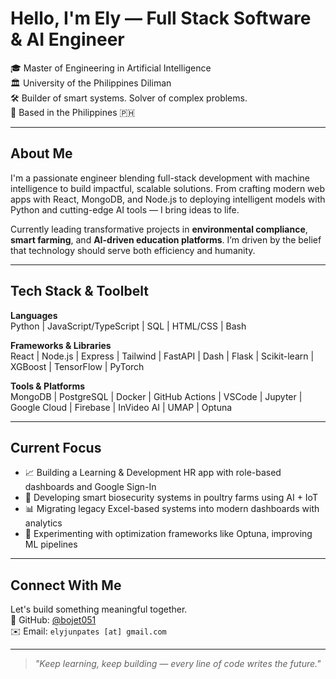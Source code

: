 # Hello, I'm Ely — Full Stack Software & AI Engineer

🎓 Master of Engineering in Artificial Intelligence  
🏛️ University of the Philippines Diliman  
🛠️ Builder of smart systems. Solver of complex problems.  
📍 Based in the Philippines 🇵🇭

---

##  About Me

I'm a passionate engineer blending full-stack development with machine intelligence to build impactful, scalable solutions. From crafting modern web apps with React, MongoDB, and Node.js to deploying intelligent models with Python and cutting-edge AI tools — I bring ideas to life.

Currently leading transformative projects in **environmental compliance**, **smart farming**, and **AI-driven education platforms**. I’m driven by the belief that technology should serve both efficiency and humanity.

---

##  Tech Stack & Toolbelt

**Languages**  
Python | JavaScript/TypeScript | SQL | HTML/CSS | Bash

**Frameworks & Libraries**  
React | Node.js | Express | Tailwind | FastAPI | Dash | Flask | Scikit-learn | XGBoost | TensorFlow | PyTorch

**Tools & Platforms**  
MongoDB | PostgreSQL | Docker | GitHub Actions | VSCode | Jupyter | Google Cloud | Firebase | InVideo AI | UMAP | Optuna

---

##  Current Focus

- 📈 Building a Learning & Development HR app with role-based dashboards and Google Sign-In
- 🐔 Developing smart biosecurity systems in poultry farms using AI + IoT
- 📊 Migrating legacy Excel-based systems into modern dashboards with analytics
- 🧪 Experimenting with optimization frameworks like Optuna, improving ML pipelines

---

##  Connect With Me

Let's build something meaningful together.  
🔗 GitHub: [@bojet051](https://github.com/bojet051)  
✉️ Email: `elyjunpates [at] gmail.com`  

---

> *"Keep learning, keep building — every line of code writes the future."*

<!---
bojet051/bojet051 is a ✨ special ✨ repository because its `README.md` (this file) appears on your GitHub profile.
You can click the Preview link to take a look at your changes.
--->
